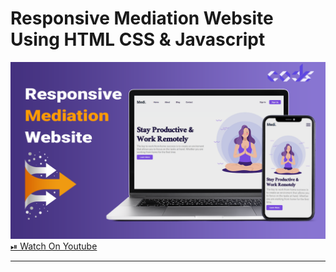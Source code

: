 # Responsive Mediation Website Using HTML CSS & Javascript
![thumbnail](thumbnail.png)
[⏯ Watch On Youtube](https://)

----------